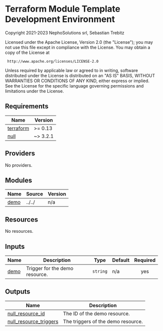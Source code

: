 # Terraform Module Template Development Environment

Copyright 2021-2023 NephoSolutions srl, Sebastian Trebitz

Licensed under the Apache License, Version 2.0 (the "License");
you may not use this file except in compliance with the License.
You may obtain a copy of the License at

     http://www.apache.org/licenses/LICENSE-2.0

Unless required by applicable law or agreed to in writing, software
distributed under the License is distributed on an "AS IS" BASIS,
WITHOUT WARRANTIES OR CONDITIONS OF ANY KIND, either express or implied.
See the License for the specific language governing permissions and
limitations under the License.

<!-- BEGINNING OF PRE-COMMIT-TERRAFORM DOCS HOOK -->
## Requirements

| Name | Version |
|------|---------|
| <a name="requirement_terraform"></a> [terraform](#requirement\_terraform) | >= 0.13 |
| <a name="requirement_null"></a> [null](#requirement\_null) | ~> 3.2.1 |

## Providers

No providers.

## Modules

| Name | Source | Version |
|------|--------|---------|
| <a name="module_demo"></a> [demo](#module\_demo) | ../../ | n/a |

## Resources

No resources.

## Inputs

| Name | Description | Type | Default | Required |
|------|-------------|------|---------|:--------:|
| <a name="input_demo"></a> [demo](#input\_demo) | Trigger for the demo resource. | `string` | n/a | yes |

## Outputs

| Name | Description |
|------|-------------|
| <a name="output_null_resource_id"></a> [null\_resource\_id](#output\_null\_resource\_id) | The ID of the demo resource. |
| <a name="output_null_resource_triggers"></a> [null\_resource\_triggers](#output\_null\_resource\_triggers) | The triggers of the demo resource. |
<!-- END OF PRE-COMMIT-TERRAFORM DOCS HOOK -->
